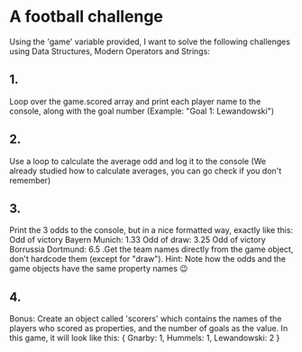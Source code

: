 # A football challenge

Using the 'game' variable provided, I want to solve the following challenges using Data Structures, Modern Operators and Strings:

## 1.

Loop over the game.scored array and print each player name to the console, along with the goal number (Example: "Goal 1: Lewandowski")

## 2.

Use a loop to calculate the average odd and log it to the console (We already studied how to calculate averages, you can go check if you don't remember)

## 3.

Print the 3 odds to the console, but in a nice formatted way, exactly like this:
Odd of victory Bayern Munich: 1.33 Odd of draw: 3.25
Odd of victory Borrussia Dortmund: 6.5
.Get the team names directly from the game object, don't hardcode them (except for "draw"). Hint: Note how the odds and the game objects have the same property names 😉

## 4.

Bonus: Create an object called 'scorers' which contains the names of the players who scored as properties, and the number of goals as the value. In this game, it will look like this:
{
Gnarby: 1,
Hummels: 1,
Lewandowski: 2
}
